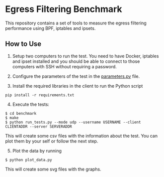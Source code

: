 # Egress Filtering Benchmark

This repository contains a set of tools to measure the egress filtering performance using BPF, iptables and ipsets.

## How to Use

1. Setup two computers to run the test. You need to have Docker, iptables and ipset installed and you should be able to connect to those computers with SSH without requiring a password.

2. Configure the parameters of the test in the [parameters.py](benchmark/parameters.py) file.

3. Install the required libraries in the client to run the Python script

```
pip install -r requirements.txt
```

4. Execute the tests:

```
$ cd benchmark
$ make
$ python run_tests.py --mode udp --username USERNAME --client CLIENTADDR --server SERVERADDR
```

This will create some csv files with the information about the test.
You can plot them by your self or follow the next step.

5. Plot the data by running

```
$ python plot_data.py
```

This will create some svg files with the graphs.
